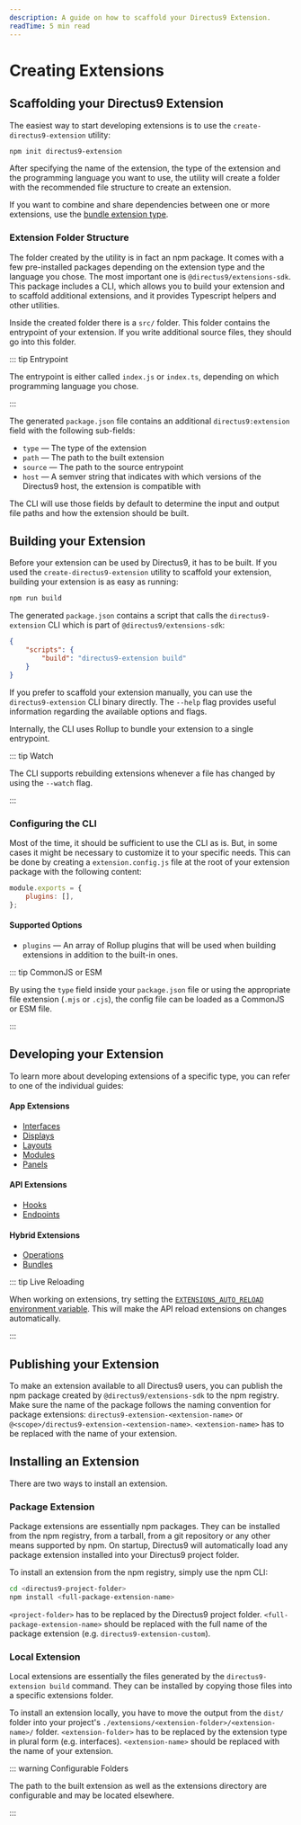 ```yaml
---
description: A guide on how to scaffold your Directus9 Extension.
readTime: 5 min read
---
```


# Creating Extensions

## Scaffolding your Directus9 Extension

The easiest way to start developing extensions is to use the `create-directus9-extension` utility:

```bash
npm init directus9-extension
```

After specifying the name of the extension, the type of the extension and the programming language you want to use, the
utility will create a folder with the recommended file structure to create an extension.

If you want to combine and share dependencies between one or more extensions, use the
[bundle extension type](/extensions/bundles).

### Extension Folder Structure

The folder created by the utility is in fact an npm package. It comes with a few pre-installed packages depending on the
extension type and the language you chose. The most important one is `@directus9/extensions-sdk`. This package includes a
CLI, which allows you to build your extension and to scaffold additional extensions, and it provides Typescript helpers
and other utilities.

Inside the created folder there is a `src/` folder. This folder contains the entrypoint of your extension. If you write
additional source files, they should go into this folder.

::: tip Entrypoint

The entrypoint is either called `index.js` or `index.ts`, depending on which programming language you chose.

:::

The generated `package.json` file contains an additional `directus9:extension` field with the following sub-fields:

- `type` — The type of the extension
- `path` — The path to the built extension
- `source` — The path to the source entrypoint
- `host` — A semver string that indicates with which versions of the Directus9 host, the extension is compatible with

The CLI will use those fields by default to determine the input and output file paths and how the extension should be
built.

## Building your Extension

Before your extension can be used by Directus9, it has to be built. If you used the `create-directus9-extension` utility
to scaffold your extension, building your extension is as easy as running:

```bash
npm run build
```

The generated `package.json` contains a script that calls the `directus9-extension` CLI which is part of
`@directus9/extensions-sdk`:

```json
{
	"scripts": {
		"build": "directus9-extension build"
	}
}
```

If you prefer to scaffold your extension manually, you can use the `directus9-extension` CLI binary directly. The
`--help` flag provides useful information regarding the available options and flags.

Internally, the CLI uses Rollup to bundle your extension to a single entrypoint.

::: tip Watch

The CLI supports rebuilding extensions whenever a file has changed by using the `--watch` flag.

:::

### Configuring the CLI

Most of the time, it should be sufficient to use the CLI as is. But, in some cases it might be necessary to customize it
to your specific needs. This can be done by creating a `extension.config.js` file at the root of your extension package
with the following content:

```js
module.exports = {
	plugins: [],
};
```

#### Supported Options

- `plugins` — An array of Rollup plugins that will be used when building extensions in addition to the built-in ones.

::: tip CommonJS or ESM

By using the `type` field inside your `package.json` file or using the appropriate file extension (`.mjs` or `.cjs`),
the config file can be loaded as a CommonJS or ESM file.

:::

## Developing your Extension

To learn more about developing extensions of a specific type, you can refer to one of the individual guides:

#### App Extensions

- [Interfaces](/extensions/interfaces)
- [Displays](/extensions/displays)
- [Layouts](/extensions/layouts)
- [Modules](/extensions/modules)
- [Panels](/extensions/panels)

#### API Extensions

- [Hooks](/extensions/hooks)
- [Endpoints](/extensions/endpoints)

#### Hybrid Extensions

- [Operations](/extensions/operations)
- [Bundles](/extensions/bundles)

::: tip Live Reloading

When working on extensions, try setting the
[`EXTENSIONS_AUTO_RELOAD` environment variable](/self-hosted/config-options). This will make the API reload extensions
on changes automatically.

:::

## Publishing your Extension

To make an extension available to all Directus9 users, you can publish the npm package created by
`@directus9/extensions-sdk` to the npm registry. Make sure the name of the package follows the naming convention for
package extensions: `directus9-extension-<extension-name>` or `@<scope>/directus9-extension-<extension-name>`.
`<extension-name>` has to be replaced with the name of your extension.

## Installing an Extension

There are two ways to install an extension.

### Package Extension

Package extensions are essentially npm packages. They can be installed from the npm registry, from a tarball, from a git
repository or any other means supported by npm. On startup, Directus9 will automatically load any package extension
installed into your Directus9 project folder.

To install an extension from the npm registry, simply use the npm CLI:

```bash
cd <directus9-project-folder>
npm install <full-package-extension-name>
```

`<project-folder>` has to be replaced by the Directus9 project folder. `<full-package-extension-name>` should be replaced
with the full name of the package extension (e.g. `directus9-extension-custom`).

### Local Extension

Local extensions are essentially the files generated by the `directus9-extension build` command. They can be installed by
copying those files into a specific extensions folder.

To install an extension locally, you have to move the output from the `dist/` folder into your project's
`./extensions/<extension-folder>/<extension-name>/` folder. `<extension-folder>` has to be replaced by the extension
type in plural form (e.g. interfaces). `<extension-name>` should be replaced with the name of your extension.

::: warning Configurable Folders

The path to the built extension as well as the extensions directory are configurable and may be located elsewhere.

:::
